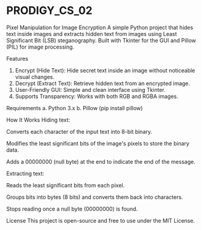# PRODIGY_CS_02
Pixel Manipulation for Image Encryption
A simple Python project that hides text inside images and extracts hidden text from images using Least Significant Bit (LSB) steganography.
Built with Tkinter for the GUI and Pillow (PIL) for image processing.

Features
1. Encrypt (Hide Text): Hide secret text inside an image without noticeable visual changes.
2. Decrypt (Extract Text): Retrieve hidden text from an encrypted image.
3. User-Friendly GUI: Simple and clean interface using Tkinter.
4. Supports Transparency: Works with both RGB and RGBA images.

Requirements
a. Python 3.x
b. Pillow (pip install pillow)

How It Works
Hiding text:

Converts each character of the input text into 8-bit binary.

Modifies the least significant bits of the image's pixels to store the binary data.

Adds a 00000000 (null byte) at the end to indicate the end of the message.

Extracting text:

Reads the least significant bits from each pixel.

Groups bits into bytes (8 bits) and converts them back into characters.

Stops reading once a null byte (00000000) is found.

License
This project is open-source and free to use under the MIT License.
